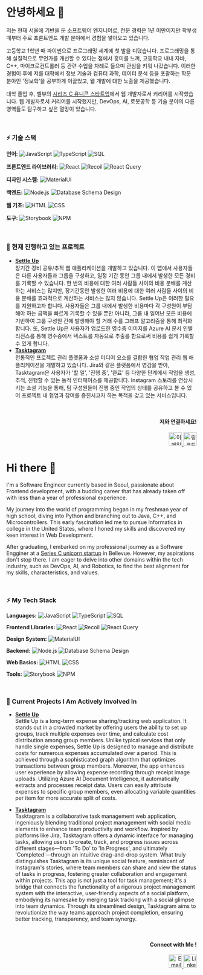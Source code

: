 # 안녕하세요 👋

저는 현재 서울에 기반을 둔 소프트웨어 엔지니어로, 전문 경력은 1년 미만이지만 학부생 때부터 주로 프론트엔드 개발 분야에서 경험을 쌓아오고 있습니다.

고등학교 1학년 때 파이썬으로 프로그래밍 세계에 첫 발을 디뎠습니다. 프로그래밍을 통해 실질적으로 무언가를 개선할 수 있다는 점에서 흥미를 느껴, 고등학교 내내 자바, C++, 마이크로컨트롤러 등 관련 수업을 차례로 들으며 관심을 키워 나갔습니다. 이러한 경험이 후에 저를 대학에서 정보 기술과 컴퓨터 과학, 데이터 분석 등을 포괄하는 학문 분야인 '정보학'을 공부하게 이끌었고, 웹 개발에 대한 노출을 제공했습니다. 

대학 졸업 후, 벨뷰의 [시리즈 C 유니콘 스타트업](https://www.linkedin.com/company/seek0ut/)에서 웹 개발자로서 커리어를 시작했습니다. 웹 개발자로서 커리어를 시작했지만, DevOps, AI, 로봇공학 등 기술 분야의 다른 영역들도 탐구하고 싶은 열망이 있습니다.

<br/>

### ⚡ 기술 스택
**언어:** 
![JavaScript](https://img.shields.io/badge/JavaScript-F7DF1E?style=flat-square&logo=javascript&logoColor=black) 
![TypeScript](https://img.shields.io/badge/TypeScript-3178C6?style=flat-square&logo=typescript&logoColor=white) 
![SQL](https://img.shields.io/badge/SQL-4479A1?style=flat-square&logo=MySQL&logoColor=white)

**프론트엔드 라이브러리:** 
![React](https://img.shields.io/badge/React-61DAFB?style=flat-square&logo=react&logoColor=black) 
![Recoil](https://img.shields.io/badge/Recoil-3578E5?style=flat-square&logo=react&logoColor=black) 
![React Query](https://img.shields.io/badge/React_Query-FF4154?style=flat-square&logo=react-table&logoColor=white)

**디자인 시스템:** 
![MaterialUI](https://img.shields.io/badge/MaterialUI-0081CB?style=flat-square&logo=material-ui&logoColor=white)

**백엔드:** 
![Node.js](https://img.shields.io/badge/Node.js-339933?style=flat-square&logo=nodedotjs&logoColor=white) 
![Database Schema Design](https://img.shields.io/badge/Database_Schema_Design-316192?style=flat-square&logoColor=white)

**웹 기초:** 
![HTML](https://img.shields.io/badge/HTML-E34F26?style=flat-square&logo=html5&logoColor=white) 
![CSS](https://img.shields.io/badge/CSS-1572B6?style=flat-square&logo=css3&logoColor=white)

**도구:** 
![Storybook](https://img.shields.io/badge/Storybook-FF4785?style=flat-square&logo=storybook&logoColor=white) 
![NPM](https://img.shields.io/badge/NPM-CB3837?style=flat-square&logo=npm&logoColor=white)

<br/>

### 🔭 현재 진행하고 있는 프로젝트

- **[Settle Up](https://github.com/Settle-Up/settle-up-client)** <br/>
        장기간 경비 공유/추적 웹 애플리케이션을 개발하고 있습니다. 이 앱에서 사용자들은 다른 사용자들과 그룹을 구성하고, 일정 기간 동안 그룹 내에서 발생한 모든 경비를 기록할 수 있습니다. 한 번의 비용에 대한 여러 사람들 사이의 비용 분배를 계산하는 서비스는 많지만, 장기간동안 발생한 여러 비용에 대한 여러 사람들 사이의 비용 분배를 효과적으로 계산하는 서비스는 많지 않습니다. Settle Up은 이러한 필요를 지원하고자 합니다. 사용자들은 그룹 내에서 발생한 비용마다 각 구성원이 부담해야 하는 금액을 빠르게 기록할 수 있을 뿐만 아니라, 그룹 내 일어난 모든 비용에 기반하여 그룹 구성원 간에 발생해야 할 거래 수를 그래프 알고리즘을 통해 최적화합니다. 또, Settle Up은 사용자가 업로드한 영수증 이미지를 Azure AI 문서 인텔리전스를 통해 영수증에서 텍스트를 자동으로 추출를 함으로써 비용를 쉽게 기록할 수 있게 합니다. 
- **[Tasktagram](https://github.com/teamprojectinfrean1/Frontend)** <br/>
        전통적인 프로젝트 관리 플랫폼과 소셜 미디어 요소를 결합한 협업 작업 관리 웹 애플리케이션을 개발하고 있습니다. Jira와 같은 플랫폼에서 영감을 받아, Tasktagram은 사용자가 '할 일', '진행 중', '완료' 등 다양한 단계에서 작업을 생성, 추적, 진행할 수 있는 동적 인터페이스를 제공합니다. Instagram 스토리를 연상시키는 소셜 기능을 통해, 팀 구성원들이 진행 중인 작업의 상태를 공유하고 볼 수 있어 프로젝트 내 협업과 참여를 증진시코자 하는 목적을 갖고 있는 서비스입니다.

<br/>
<h4 align="right"> 저와 연결하세요!</h4>
<p align="right">
  <a href="mailto:soopark401@gmail.com">
    <img src="https://img.icons8.com/fluent/48/000000/mail.png" width="35px" alt="이메일"/>
  </a>
  <a href="https://www.linkedin.com/in/soop/">
    <img src="https://img.icons8.com/fluent/48/000000/linkedin.png" width="35px" alt="링크드인"/>
  </a>
</p>


# Hi there 👋

I'm a Software Engineer currently based in Seoul, passionate about Frontend development, with a budding career that has already taken off with less than a year of professional experience.

My journey into the world of programming began in my freshman year of high school, diving into Python and branching out to Java, C++, and Microcontrollers. This early fascination led me to pursue Informatics in college in the United States, where I honed my skills and discovered my keen interest in Web Development.

After graduating, I embarked on my professional journey as a Software Engginer at a [Series C unicorn startup](https://www.linkedin.com/company/seek0ut/) in Bellevue. However, my aspirations don't stop there. I am eager to delve into other domains within the tech industry, such as DevOps, AI, and Robotics, to find the best alignment for my skills, characteristics, and values.

<br/>

### ⚡ My Tech Stack
**Languages:** 
![JavaScript](https://img.shields.io/badge/JavaScript-F7DF1E?style=flat-square&logo=javascript&logoColor=black) 
![TypeScript](https://img.shields.io/badge/TypeScript-3178C6?style=flat-square&logo=typescript&logoColor=white) 
![SQL](https://img.shields.io/badge/SQL-4479A1?style=flat-square&logo=MySQL&logoColor=white)

**Frontend Libraries:** 
![React](https://img.shields.io/badge/React-61DAFB?style=flat-square&logo=react&logoColor=black) 
![Recoil](https://img.shields.io/badge/Recoil-3578E5?style=flat-square&logo=react&logoColor=black) 
![React Query](https://img.shields.io/badge/React_Query-FF4154?style=flat-square&logo=react-table&logoColor=white)

**Design System:** 
![MaterialUI](https://img.shields.io/badge/MaterialUI-0081CB?style=flat-square&logo=material-ui&logoColor=white)

**Backend:** 
![Node.js](https://img.shields.io/badge/Node.js-339933?style=flat-square&logo=nodedotjs&logoColor=white) 
![Database Schema Design](https://img.shields.io/badge/Database_Schema_Design-316192?style=flat-square&logoColor=white)

**Web Basics:** 
![HTML](https://img.shields.io/badge/HTML-E34F26?style=flat-square&logo=html5&logoColor=white) 
![CSS](https://img.shields.io/badge/CSS-1572B6?style=flat-square&logo=css3&logoColor=white)

**Tools:** 
![Storybook](https://img.shields.io/badge/Storybook-FF4785?style=flat-square&logo=storybook&logoColor=white) 
![NPM](https://img.shields.io/badge/NPM-CB3837?style=flat-square&logo=npm&logoColor=white)

<br/>

### 🔭 Current Projects I Am Actively Involved In

- **[Settle Up](https://github.com/Settle-Up/settle-up-client)** <br/>
      Settle Up is a long-term expense sharing/tracking web application. It stands out in a crowded market by offering users the ability to set up groups, track multiple expenses over time, and calculate cost distribution among group members. Unlike typical services that only handle single expenses, Settle Up is designed to manage and distribute costs for numerous expenses accumulated over a period. This is achieved through a sophisticated graph algorithm that optimizes transactions between group members. Moreover, the app enhances user experience by allowing expense recording through receipt image uploads. Utilizing Azure AI Document Intelligence, it automatically extracts and processes receipt data. Users can easily attribute expenses to specific group members, even allocating variable quantities per item for more accurate split of costs.

- **[Tasktagram](https://github.com/teamprojectinfrean1/Frontend)** <br/>
        Tasktagram is a collaborative task management web application, ingeniously blending traditional project management with social media elements to enhance team productivity and workflow. Inspired by platforms like Jira, Tasktagram offers a dynamic interface for managing tasks, allowing users to create, track, and progress issues across different stages—from 'To Do' to 'In Progress', and ultimately 'Completed'—through an intuitive drag-and-drop system. What truly distinguishes Tasktagram is its unique social feature, reminiscent of Instagram's stories, where team members can share and view the status of tasks in progress, fostering greater collaboration and engagement within projects. This app is not just a tool for task management; it's a bridge that connects the functionality of a rigorous project management system with the interactive, user-friendly aspects of a social platform, embodying its namesake by merging task tracking with a social glimpse into team dynamics. Through its streamlined design, Tasktagram aims to revolutionize the way teams approach project completion, ensuring better tracking, transparency, and team synergy.


<br/>

<h4 align="right"> Connect with Me !</h4>
<p align="right">
  <a href="mailto:soopark401@gmail.com">
    <img src="https://img.icons8.com/fluent/48/000000/mail.png" width="35px" alt="Email"/>
  </a>
  <a href="https://www.linkedin.com/in/soop/">
    <img src="https://img.icons8.com/fluent/48/000000/linkedin.png" width="35px" alt="LinkedIn"/>
  </a>
</p>








